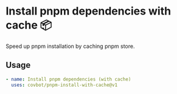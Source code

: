 # Install pnpm dependencies with cache 📦

Speed up pnpm installation by caching pnpm store.

## Usage

```yaml
- name: Install pnpm dependencies (with cache)
  uses: covbot/pnpm-install-with-cache@v1
```

